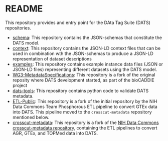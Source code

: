 # README
This repository provides and entry point for the DAta Tag Suite (DATS) repositories.

- [schema](https://github.com/datatagsuite/schema): This repository contains the JSON-schemas that constitute the DATS model. 
- [context](https://github.com/datatagsuite/context): This repository contains the JSON-LD context files that can be used in combination wth the JSON-schemas to produce a JSON-LD representation of dataset descriptions
- [examples](https://github.com/datatagsuite/examples): This repository contains example instance data files (JSON or JSON-LD files) representing different datasets using the DATS model. 
- [WG3-MetadataSpecifications](https://github.com/datatagsuite/WG3-MetadataSpecifications): This repository is a fork of the original reposity where DATS development started, as part of the bioCADDIE project
- [dats-tools](https://github.com/datatagsuite/dats-tools): This repository contains python code to validate DATS metadata. 
- [ETL-Public](https://github.com/datatagsuite/ETL-Public): This repository is a fork of the initial repository by the NIH Data Commons Team Phosphorous ETL pipeline to convert GTEx data into DATS. This pipeline moved to the ```crosscut-metadata``` repository mentioned below.
- [crosscut-metadata](https://github.com/datatagsuite/crosscut-metadata): This repository is a fork of the [NIH Data Commons crosscut-metadata repository](https://github.com/dcppc/crosscut-metadata), containing the ETL pipelines to convert AGR, GTEx, and TOPMed data into DATS. 
